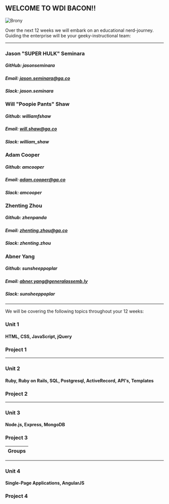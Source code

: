 ## WELCOME TO WDI BACON!! 

![Brony](https://s-media-cache-ak0.pinimg.com/originals/67/38/ae/6738ae030ada9b6b8c11386ba171d2e5.jpg)

Over the next 12 weeks we will embark on an educational nerd-journey. Guiding the enterprise will be your geeky-instructional team:

***

### Jason "SUPER HULK" Seminara

##### GitHub: jasonseminara
##### Email: jason.seminara@ga.co
##### Slack: jason.seminara


### Will "Poopie Pants" Shaw

##### Github: williamfshaw
##### Email: will.shaw@ga.co
##### Slack: william_shaw

### Adam Cooper

##### Github: amcooper
##### Email: adam.cooper@ga.co
##### Slack: amcooper

### Zhenting Zhou

##### Github: zhenpanda
##### Email: zhenting.zhou@ga.co
##### Slack: zhenting.zhou

### Abner Yang

##### Github: sunsheeppoplar
##### Email: abner.yang@generalassemb.ly
##### Slack: sunsheeppoplar

***


We will be covering the following topics throughout your 12 weeks: 


### Unit 1

#### HTML, CSS, JavaScript, jQuery

### Project 1

***

### Unit 2

#### Ruby, Ruby on Rails, SQL, Postgresql, ActiveRecord, API's, Templates


### Project 2

***

### Unit 3

#### Node.js, Express, MongoDB


### Project 3


| Groups
|---


***

### Unit 4

#### Single-Page Applications, AngularJS


### Project 4
